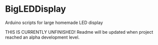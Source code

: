 # BigLEDDisplay
Arduino scripts for large homemade LED display

THIS IS CURRENTLY UNFINISHED! Readme will be updated when project reached an alpha development level.
